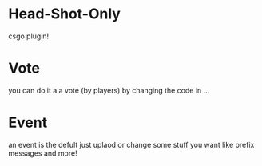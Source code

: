 # Head-Shot-Only
csgo plugin!
# Vote
you can do it a a vote (by players)
by changing the code in ...
# Event
an event is the defult just uplaod or change some stuff you want like prefix messages and more!
